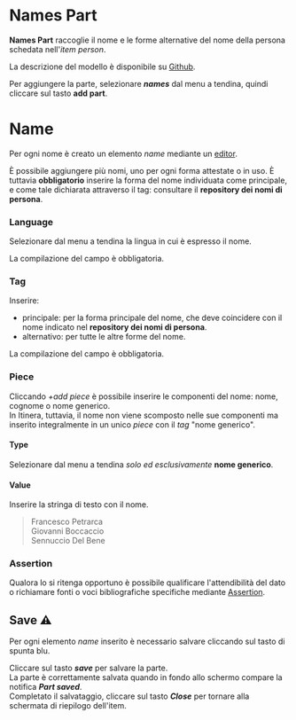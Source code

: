# Names Part

**Names Part** raccoglie il nome e le forme alternative del nome della persona schedata nell'_item person_.  

La descrizione del modello è disponibile su [Github](https://github.com/vedph/cadmus-general#namespart).  

Per aggiungere la parte, selezionare **_names_** dal menu a tendina, quindi cliccare sul tasto **add part**.  

# Name
Per ogni nome è creato un elemento _name_ mediante un [editor](Editor_Brick.md).

È possibile aggiungere più nomi, uno per ogni forma attestate o in uso. È tuttavia **obbligatorio** inserire la forma del nome individuata come principale, e come tale dichiarata attraverso il tag: consultare il **repository dei nomi di persona**.  

### Language
Selezionare dal menu a tendina la lingua in cui è espresso il nome. 

La compilazione del campo è obbligatoria.

### Tag
Inserire:  
* principale: per la forma principale del nome, che deve coincidere con il nome indicato nel **repository dei nomi di persona**.
* alternativo: per tutte le altre forme del nome.

La compilazione del campo è obbligatoria.  

### Piece
Cliccando _+add piece_ è possibile inserire le componenti del nome: nome, cognome o nome generico.  
In Itinera, tuttavia, il nome non viene scomposto nelle sue componenti ma inserito integralmente in un unico _piece_ con il _tag_ "nome generico".  

#### Type
Selezionare dal menu a tendina _solo ed esclusivamente_ **nome generico**.

#### Value
Inserire la stringa di testo con il nome.
> Francesco Petrarca  
> Giovanni Boccaccio  
> Sennuccio Del Bene

### Assertion
Qualora lo si ritenga opportuno è possibile qualificare l'attendibilità del dato o richiamare fonti o voci bibliografiche specifiche mediante [Assertion](Assertion_Brick.md).
 
## Save ⚠️ 
Per ogni elemento _name_ inserito è necessario salvare cliccando sul tasto di spunta blu.

Cliccare sul tasto **_save_** per salvare la parte.  
La parte è correttamente salvata quando in fondo allo schermo compare la notifica **_Part saved_**.  
Completato il salvataggio, cliccare sul tasto **_Close_** per tornare alla schermata di riepilogo dell'item.
